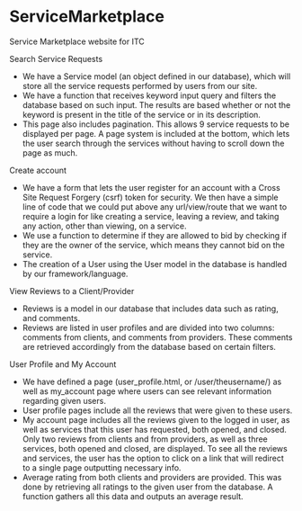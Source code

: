 # ServiceMarketplace
Service Marketplace website for ITC


Search Service Requests
* We have a Service model (an object defined in our database), which will store all the service requests performed by users from our site.
* We have a function that receives keyword input query and filters the database based on such input. The results are based whether or not the keyword is present in the title of the service or in its description.
* This page also includes pagination. This allows 9 service requests to be displayed per page. A page system is included at the bottom, which lets the user search through the services without having to scroll down the page as much.

Create account
*	We have a form that lets the user register for an account with a Cross Site Request Forgery (csrf) token for security. We then have a simple line of code that we could put above any url/view/route that we want to require a login for like creating a service, leaving a review, and taking any action, other than viewing, on a service. 
*	We use a function to determine if they are allowed to bid by checking if they are the owner of the service, which means they cannot bid on the service.
*	The creation of a User using the User model in the database is handled by our framework/language.

View Reviews to a Client/Provider
* Reviews is a model in our database that includes data such as rating, and comments.
* Reviews are listed in user profiles and are divided into two columns: comments from clients, and comments from providers. These comments are retrieved accordingly from the database based on certain filters.

User Profile and My Account
* We have defined a page (user_profile.html, or /user/theusername/) as well as my_account page where users can see relevant information regarding given users.
* User profile pages include all the reviews that were given to these users.
* My account page includes all the reviews given to the logged in user, as well as services that this user has requested, both opened, and closed. Only two reviews from clients and from providers, as well as three services, both opened and closed, are displayed. To see all the reviews and services, the user has the option to click on a link that will redirect to a single page outputting necessary info.
* Average rating from both clients and providers are provided. This was done by retrieving all ratings to the given user from the database. A function gathers all this data and outputs an average result.




